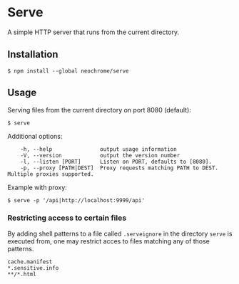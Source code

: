 # Serve
A simple HTTP server that runs from the current directory.

## Installation

```
$ npm install --global neochrome/serve
```

## Usage
Serving files from the current directory on port 8080 (default):

```
$ serve
```

Additional options:

```
    -h, --help               output usage information
    -V, --version            output the version number
    -l, --listen [PORT]      Listen on PORT, defaults to [8080].
    -p, --proxy [PATH|DEST]  Proxy requests matching PATH to DEST. Multiple proxies supported.
```

Example with proxy:

```
$ serve -p '/api|http://localhost:9999/api'
```

### Restricting access to certain files
By adding shell patterns to a file called `.serveignore` in the directory `serve`
is executed from, one may restrict acces to files matching any of those patterns.

```
cache.manifest
*.sensitive.info
**/*.html
```
